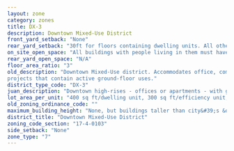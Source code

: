```yaml
---
layout: zone
category: zones
title: DX-3
description: Downtown Mixed-Use District
front_yard_setback: "None"
rear_yard_setback: "30ft for floors containing dwelling units. All others, none."
on_site_open_space: "All buildings with people living in them must have at least 36 sq ft of on-site open space per dwelling unit. (See 17-4-0410-A)"
rear_yard_open_space: "N/A"
floor_area_ratio: "3"
old_description: "Downtown Mixed-Use district. Accommodates office, commercial, public, institutional and residential development. The district promotes vertical mixed-use (residential/nonresidential) 
projects that contain active ground-floor uses."
district_type_code: "DX-3"
juan_description: "Downtown high-rises - offices or apartments - with ground-floor stores. Prevalent on the edges of Loop&#58; east of Dearborn Ave, in River North, the South Loop, and the West Loop."
lot_area_per_unit: "400 sq ft/dwelling unit, 300 sq ft/efficiency unit, 200 sq ft/SRO unit"
old_zoning_ordinance_code: ""
maximum_building_height: "None, but buildings taller than city&#39;s &quot;building height thresholds&quot; require Planned Development review."
district_title: "Downtown Mixed-Use District"
zoning_code_section: "17-4-0103"
side_setback: "None"
zone_type: "7"
---
```

